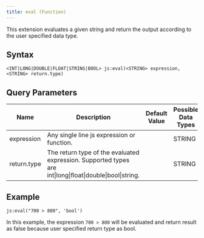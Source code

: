 ```yaml
---
title: eval (Function)
---
```


This extension evaluates a given string and return the output according to the user specified data type.

## Syntax

    <INT|LONG|DOUBLE|FLOAT|STRING|BOOL> js:eval(<STRING> expression, <STRING> return.type)

## Query Parameters

| Name        | Description                                                                                              | Default Value | Possible Data Types | Optional | Dynamic |
|-------------|----------------------------------------------------------------------------------------------------------|---------------|---------------------|----------|---------|
| expression  | Any single line js expression or function.                                                               |               | STRING              | No       | Yes     |
| return.type | The return type of the evaluated expression. Supported types are int\|long\|float\|double\|bool\|string. |               | STRING              | No       | No      |

## Example

    js:eval("700 > 800", 'bool')

In this example, the expression `700 > 800` will be evaluated and return result as false because user specified return type as bool.
